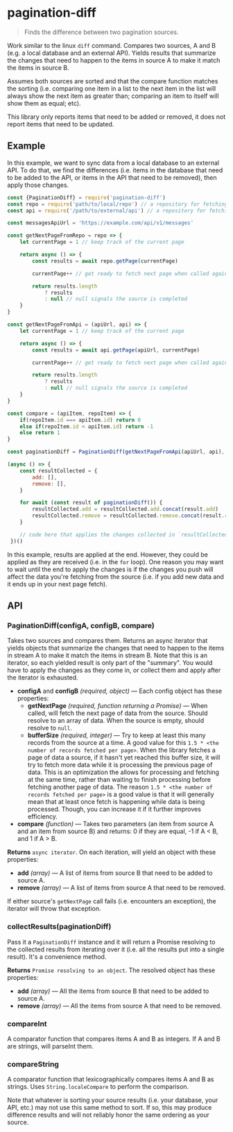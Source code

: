 # pagination-diff

> Finds the difference between two pagination sources.

Work similar to the linux `diff` command. Compares two sources, A and B (e.g. a local database and an external API). Yields results that summarize the changes that need to happen to the items in source A to make it match the items in source B.

Assumes both sources are sorted and that the compare function matches the sorting (i.e. comparing one item in a list to the next item in the list will always show the next item as greater than; comparing an item to itself will show them as equal; etc).

This library only reports items that need to be added or removed, it does not report items that need to be updated.

## Example

In this example, we want to sync data from a local database to an external API. To do that, we find the differences (i.e. items in the database that need to be added to the API, or items in the API that need to be removed), then apply those changes.

```js
const {PaginationDiff} = require('pagination-diff')
const repo = require('path/to/local/repo') // a repository for fetching from a local database
const api = require('/path/to/external/api') // a repository for fetching from an external API

const messagesApiUrl = 'https://example.com/api/v1/messages'

const getNextPageFromRepo = repo => {
    let currentPage = 1 // keep track of the current page

    return async () => {
        const results = await repo.getPage(currentPage)

        currentPage++ // get ready to fetch next page when called again

        return results.length
            ? results
            : null // null signals the source is completed
    }
}

const getNextPageFromApi = (apiUrl, api) => {
    let currentPage = 1 // keep track of the current page

    return async () => {
        const results = await api.getPage(apiUrl, currentPage)

        currentPage++ // get ready to fetch next page when called again

        return results.length
            ? results
            : null // null signals the source is completed
    }
}

const compare = (apiItem, repoItem) => {
    if(repoItem.id === apiItem.id) return 0
    else if(repoItem.id < apiItem.id) return -1
    else return 1
}

const paginationDiff = PaginationDiff(getNextPageFromApi(apiUrl, api), getNextPageFromRepo(repo), compare)

(async () => {
    const resultCollected = {
        add: [],
        remove: [],
    }

    for await (const result of paginationDiff()) {
        resultCollected.add = resultCollected.add.concat(result.add)
        resultCollected.remove = resultCollected.remove.concat(result.remove)
    }

    // code here that applies the changes collected in `resultCollected`
 })()
```

In this example, results are applied at the end. However, they could be applied as they are received (i.e. in the `for` loop). One reason you may want to wait until the end to apply the changes is if the changes you push will affect the data you're fetching from the source (i.e. if you add new data and it ends up in your next page fetch).

## API

### PaginationDiff(configA, configB, compare)

Takes two sources and compares them. Returns an async iterator that yields objects that summarize the changes that need to happen to the items in stream A to make it match the items in stream B. Note that this is an iterator, so each yielded result is only part of the "summary". You would have to apply the changes as they come in, or collect them and apply after the iterator is exhausted.

- **configA** and **configB** *(required, object)* — Each config object has these properties:
    - **getNextPage** *(required, function returning a Promise)* — When called, will fetch the next page of data from the source. Should resolve to an array of data. When the source is empty, should resolve to `null`.
    - **bufferSize** *(required, integer)* — Try to keep at least this many records from the source at a time. A good value for this `1.5 * <the number of records fetched per page>`. When the library fetches a page of data a source, if it hasn't yet reached this buffer size, it will try to fetch more data while it is processing the previous page of data. This is an optimization the allows for processing and fetching at the same time, rather than waiting to finish processing before fetching another page of data. The reason `1.5 * <the number of records fetched per page>` is a good value is that it will generally mean that at least once fetch is happening while data is being processed. Though, you can increase it if it further improves efficiency.
- **compare** *(function)* — Takes two parameters (an item from source A and an item from source B) and returns: 0 if they are equal, -1 if A < B, and 1 if A > B.

**Returns** `async iterator`. On each iteration, will yield an object with these properties:

- **add** *(array)* — A list of items from source B that need to be added to source A.
- **remove** *(array)* — A list of items from source A that need to be removed.

If either source's `getNextPage` call fails (i.e. encounters an exception), the iterator will throw that exception.

### collectResults(paginationDiff)

Pass it a `PaginationDiff` instance and it will return a Promise resolving to the collected results from iterating over it (i.e. all the results put into a single result). It's a convenience method.

**Returns** `Promise resolving to an object`. The resolved object has these properties:

- **add** *(array)* — All the items from source B that need to be added to source A.
- **remove** *(array)* — All the items from source A that need to be removed.

### compareInt

A comparator function that compares items A and B as integers. If A and B are strings, will parseInt them.

### compareString

A comparator function that lexicographically compares items A and B as strings. Uses `String.localeCompare` to perform the comparison.

Note that whatever is sorting your source results (i.e. your database, your API, etc.) may not use this same method to sort. If so, this may produce difference results and will not reliably honor the same ordering as your source.
